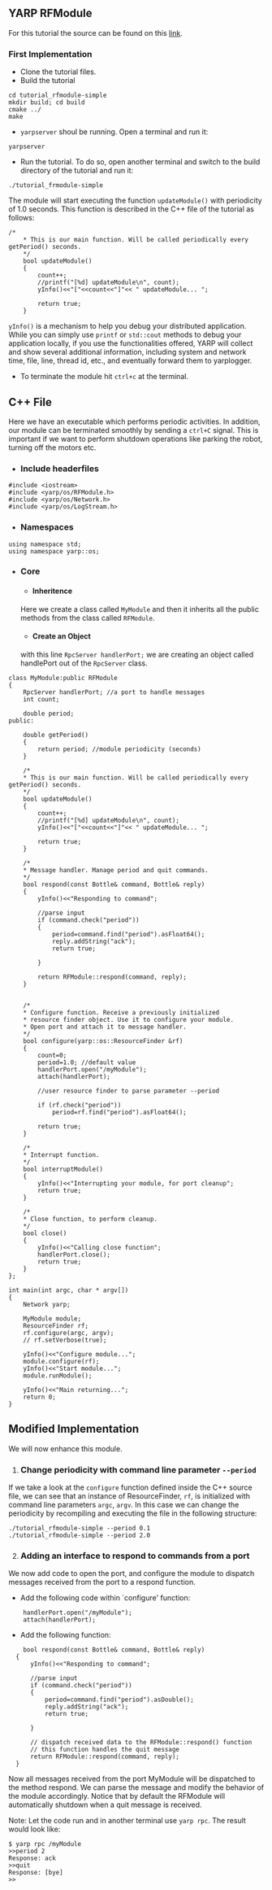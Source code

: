 ## YARP RFModule
For this tutorial the source can be found on this [link](https://github.com/vvv-school/tutorial_RFModule-simple).
### First Implementation
- Clone the tutorial files.
- Build the tutorial
```
cd tutorial_rfmodule-simple
mkdir build; cd build
cmake ../
make
```
- ``yarpserver`` shoul be running. Open a terminal and run it:
```
yarpserver
```
- Run the tutorial. To do so, open another terminal and switch to the build directory of the tutorial and run it:
```
./tutorial_frmodule-simple
``` 
The module will start executing the function ``updateModule()`` with periodicity of 1.0 seconds. This function is described in the C++ file of the tutorial as follows:
```
/*
    * This is our main function. Will be called periodically every getPeriod() seconds.
    */
    bool updateModule()
    {
        count++;
        //printf("[%d] updateModule\n", count);
        yInfo()<<"["<<count<<"]"<< " updateModule... ";

        return true;
    }
```
``yInfo()`` is a mechanism to help you debug your distributed application. While you can simply use ``printf`` or ``std::cout`` methods to debug your application locally, if you use the functionalities offered, YARP will collect and show several additional information, including system and network time, file, line, thread id, etc., and eventually forward them to yarplogger.

- To terminate the module hit ``ctrl+c`` at the terminal. 

## C++ File
Here we have an executable which performs periodic activities. In addition, our module can be terminated smoothly by sending a ``ctrl+C`` signal. This is important if we want to perform shutdown operations like parking the robot, turning off the motors etc.
- ### Include headerfiles

```
#include <iostream>
#include <yarp/os/RFModule.h>
#include <yarp/os/Network.h>
#include <yarp/os/LogStream.h>
```
- ### Namespaces
```
using namespace std;
using namespace yarp::os;
```
- ### Core
    - #### Inheritence
    Here we create a class called `MyModule` and then it inherits all the public methods from the class called `RFModule`.
    - #### Create an Object
   with this line `RpcServer handlerPort;` we are creating an object called handlePort out of the `RpcServer` class. 
```
class MyModule:public RFModule
{
    RpcServer handlerPort; //a port to handle messages
    int count;

    double period;
public:

    double getPeriod()
    {
        return period; //module periodicity (seconds)
    }

    /*
    * This is our main function. Will be called periodically every getPeriod() seconds.
    */
    bool updateModule()
    {
        count++;
        //printf("[%d] updateModule\n", count);
        yInfo()<<"["<<count<<"]"<< " updateModule... ";

        return true;
    }

    /*
    * Message handler. Manage period and quit commands.
    */
    bool respond(const Bottle& command, Bottle& reply)
    {
        yInfo()<<"Responding to command";

        //parse input
        if (command.check("period"))
        {
            period=command.find("period").asFloat64();
            reply.addString("ack");
            return true;

        }

        return RFModule::respond(command, reply);
    }


    /*
    * Configure function. Receive a previously initialized
    * resource finder object. Use it to configure your module.
    * Open port and attach it to message handler.
    */
    bool configure(yarp::os::ResourceFinder &rf)
    {
        count=0;
        period=1.0; //default value
        handlerPort.open("/myModule");
        attach(handlerPort);

        //user resource finder to parse parameter --period

        if (rf.check("period"))
            period=rf.find("period").asFloat64();

        return true;
    }

    /*
    * Interrupt function.
    */
    bool interruptModule()
    {
        yInfo()<<"Interrupting your module, for port cleanup";
        return true;
    }

    /*
    * Close function, to perform cleanup.
    */
    bool close()
    {
        yInfo()<<"Calling close function";
        handlerPort.close();
        return true;
    }
};

int main(int argc, char * argv[])
{
    Network yarp;

    MyModule module;
    ResourceFinder rf;
    rf.configure(argc, argv);
    // rf.setVerbose(true);

    yInfo()<<"Configure module...";
    module.configure(rf);
    yInfo()<<"Start module...";
    module.runModule();

    yInfo()<<"Main returning...";
    return 0;
}

```
## Modified Implementation
We will now enhance this module.
1. ### Change periodicity with command line parameter ``--period``
If we take a look at the ``configure`` function defined inside the C++ source file, we can see that an instance of ResourceFinder, ``rf``, is initialized with command line parameters ``argc``, ``argv``. In this case we can change the periodicity by recompiling and executing the file in the following structure:
```
./tutorial_rfmodule-simple --period 0.1
./tutorial_rfmodule-simple --period 2.0
```
2. ### Adding an interface to respond to commands from a port

We now add code to open the port, and configure the module to dispatch messages received from the port to a respond function.
  
  - Add the following code within `configure' function:
```
    handlerPort.open("/myModule");
    attach(handlerPort);
```
  -  Add the following function:
  ```
      bool respond(const Bottle& command, Bottle& reply)
    {
        yInfo()<<"Responding to command";

        //parse input
        if (command.check("period"))
        {
            period=command.find("period").asDouble();
            reply.addString("ack");
            return true;

        }

        // dispatch received data to the RFModule::respond() function
        // this function handles the quit message
        return RFModule::respond(command, reply);
    }
  ```
  Now all messages received from the port MyModule will be dispatched to the method respond. We can parse the message and modify the behavior of the module accordingly. Notice that by default the RFModule will automatically shutdown when a quit message is received.

  Note: Let the code run and in another terminal use `yarp rpc`.
  The result would look like:
  ```
  $ yarp rpc /myModule
>>period 2
Response: ack
>>quit
Response: [bye]
>>
  ```



